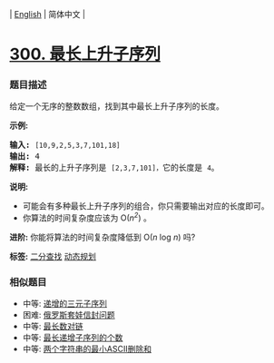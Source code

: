 | [English](README_EN.md) | 简体中文 |

# [300. 最长上升子序列](https://leetcode-cn.com/problems/longest-increasing-subsequence)
 ### 题目描述
<p>给定一个无序的整数数组，找到其中最长上升子序列的长度。</p>

<p><strong>示例:</strong></p>

<pre><strong>输入:</strong> <code>[10,9,2,5,3,7,101,18]
</code><strong>输出: </strong>4 
<strong>解释: </strong>最长的上升子序列是&nbsp;<code>[2,3,7,101]，</code>它的长度是 <code>4</code>。</pre>

<p><strong>说明:</strong></p>

<ul>
	<li>可能会有多种最长上升子序列的组合，你只需要输出对应的长度即可。</li>
	<li>你算法的时间复杂度应该为&nbsp;O(<em>n<sup>2</sup></em>) 。</li>
</ul>

<p><strong>进阶:</strong> 你能将算法的时间复杂度降低到&nbsp;O(<em>n</em> log <em>n</em>) 吗?</p>

**标签:**  [二分查找](https://leetcode-cn.com/tag/binary-search) [动态规划](https://leetcode-cn.com/tag/dynamic-programming) 
 ### 相似题目
- 中等:	[递增的三元子序列](https://leetcode-cn.com/problems/increasing-triplet-subsequence) 
- 困难:	[俄罗斯套娃信封问题](https://leetcode-cn.com/problems/russian-doll-envelopes) 
- 中等:	[最长数对链](https://leetcode-cn.com/problems/maximum-length-of-pair-chain) 
- 中等:	[最长递增子序列的个数](https://leetcode-cn.com/problems/number-of-longest-increasing-subsequence) 
- 中等:	[两个字符串的最小ASCII删除和](https://leetcode-cn.com/problems/minimum-ascii-delete-sum-for-two-strings) 
